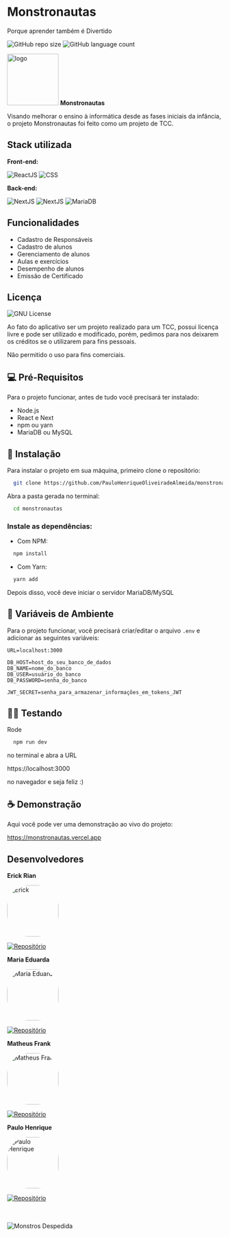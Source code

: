 
# Monstronautas

Porque aprender também é Divertido


![GitHub repo size](https://img.shields.io/github/repo-size/PauloHenriqueOliveiradeAlmeida/monstronautas?style=for-the-badge)  ![GitHub language count](https://img.shields.io/github/languages/count/PauloHenriqueOliveiradeAlmeida/monstronautas?style=for-the-badge)




<img src="https://monstronautas.vercel.app/logo.svg" alt="logo" width="120px">  **Monstronautas**



Visando melhorar o ensino à informática desde as fases iniciais da infância, o projeto Monstronautas foi feito como um projeto de TCC.



## Stack utilizada

**Front-end:**

![ReactJS](https://img.shields.io/badge/-ReactJs-61DAFB?logo=react&logoColor=white&style=for-the-badge) ![CSS](https://img.shields.io/badge/CSS3-blue?logo=css3&logoColor=white&style=for-the-badge)

**Back-end:**

![NextJS](https://img.shields.io/badge/-NextJS-black?style=for-the-badge&logo=next.js)
![NextJS](https://img.shields.io/badge/-NodeJS-green?style=for-the-badge&logo=node.js&logoColor=white)
![MariaDB](https://img.shields.io/badge/-MariaDB-gray?logo=mariaDB&logoColor=white&style=for-the-badge)

## Funcionalidades

- Cadastro de Responsáveis
- Cadastro de alunos
- Gerenciamento de alunos
- Aulas e exercícios
- Desempenho de alunos
- Emissão de Certificado


## Licença
![GNU License](https://img.shields.io/badge/License-GNU%20GPL-blue?style=for-the-badge)


Ao fato do aplicativo ser um projeto realizado para um TCC, possui licença livre e pode ser utilizado e modificado,
porém, pedimos para nos deixarem os créditos se o utilizarem para fins pessoais.

Não permitido o uso para fins comerciais.


## 💻 Pré-Requisitos

Para o projeto funcionar, antes de tudo você precisará ter instalado:

* Node.js
* React e Next
* npm ou yarn
* MariaDB ou MySQL


## 🚀 Instalação

Para instalar o projeto em sua máquina, primeiro clone o repositório:

```bash
  git clone https://github.com/PauloHenriqueOliveiradeAlmeida/monstronautas.git
```
Abra a pasta gerada no terminal:
```bash
  cd monstronautas
```
### Instale as dependências:

* Com NPM:
```bash
  npm install
```

* Com Yarn:
```bash
  yarn add
```
Depois disso, você deve iniciar o servidor MariaDB/MySQL

## 👾 Variáveis de Ambiente
Para o projeto funcionar, você precisará criar/editar o arquivo
```.env``` e adicionar as seguintes variáveis:

```.env
URL=localhost:3000

DB_HOST=host_do_seu_banco_de_dados
DB_NAME=nome_do_banco
DB_USER=usuário_do_banco
DB_PASSWORD=senha_do_banco

JWT_SECRET=senha_para_armazenar_informações_em_tokens_JWT
```


## 🏃‍♂️ Testando

Rode 
```bash
  npm run dev
```
no terminal e abra a URL

https://localhost:3000

no navegador e seja feliz :)


## ☕ Demonstração

Aqui você pode ver uma demonstração ao vivo do projeto:

https://monstronautas.vercel.app

## Desenvolvedores

**Erick Rian**

<img src="https://www.github.com/erickrian.png" alt="Erick" style="width: 120px; border-radius: 50px;">



<a href="https://github.com/erickrian">![Repositório](https://shields.io/badge/GitHub-100000?style=for-the-badge&logo=github&logoColor=white)</a>

**Maria Eduarda**

<img src="https://www.github.com/Mariaoliveiraa.png" alt="Maria Eduarda" style="width: 120px; border-radius: 50px;">


<a href="https://github.com/Mariaoliveiraa">![Repositório](https://shields.io/badge/GitHub-100000?style=for-the-badge&logo=github&logoColor=white)</a>

**Matheus Frank**

<img src="https://www.github.com/M4theusFrank.png" alt="Matheus Frank" style="width: 120px; border-radius: 50px;">



<a href="https://github.com/M4theusFrank">![Repositório](https://shields.io/badge/GitHub-100000?style=for-the-badge&logo=github&logoColor=white)</a>

**Paulo Henrique**

<img src="https://www.github.com/PauloHenriqueOliveiradeAlmeida.png" alt="Paulo Henrique" style="width: 120px; border-radius: 50px;">

<a href="https://github.com/PauloHenriqueOliveiradeAlmeida">![Repositório](https://shields.io/badge/GitHub-100000?style=for-the-badge&logo=github&logoColor=white)</a>

<br><br>
![Monstros Despedida](https://monstronautas.vercel.app/monstros.svg)
